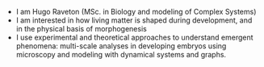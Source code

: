 - I am Hugo Raveton (MSc. in Biology and modeling of Complex Systems)
- I am interested in how living matter is shaped during development, and in the physical basis of morphogenesis
- I use experimental and theoretical approaches to understand emergent phenomena: multi-scale analyses in developing embryos using microscopy and modeling with dynamical systems and graphs.
